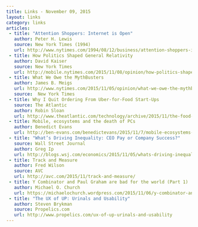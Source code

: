 ```yaml
---
title: Links - November 09, 2015
layout: links
category: links
articles:
 - title: "Attention Shoppers: Internet is Open"
   author: Peter H. Lewis
   source: New York Times (1994)
   url: http://www.nytimes.com/1994/08/12/business/attention-shoppers-internet-is-open.html
 - title: How Politics Shaped General Relativity
   author: David Kaiser
   source: New York Times
   url: http://mobile.nytimes.com/2015/11/08/opinion/how-politics-shaped-general-relativity.html
 - title: What We Owe the MythBusters
   author: James B. Meigs
   url: http://www.nytimes.com/2015/11/05/opinion/what-we-owe-the-mythbusters.html
   source:  New York Times
 - title: Why I Quit Ordering From Uber-for-Food Start-Ups
   source: The Atlantic
   author: Robin Sloan
   url: http://www.theatlantic.com/technology/archive/2015/11/the-food-delivery-start-up-you-havent-heard-of/414540/?single_page=true
 - title: Mobile, ecosystems and the death of PCs
   author: Benedict Evans
   url: http://ben-evans.com/benedictevans/2015/11/7/mobile-ecosystems-and-the-death-of-pcs
 - title: "What’s Driving Inequality: CEO Pay or Company Success?"
   source: Wall Street Journal
   author: Greg Ip
   url: http://blogs.wsj.com/economics/2015/11/05/whats-driving-inequality-ceo-pay-or-company-success/
 - title: Track and Measure
   author: Fred Wilson
   source: AVC
   url: http://avc.com/2015/11/track-and-measure/
 - title: Y Combinator and Paul Graham are bad for the world (Part 1)
   author: Michael O. Church
   url: https://michaelochurch.wordpress.com/2015/11/06/y-combinator-and-paul-graham-are-bad-for-the-world-part-1/
 - title: "The UX of UP: Urinals and Usability"
   author: Steven Brykman 
   source: Propelics.com
   url: http://www.propelics.com/ux-of-up-urinals-and-usability
---
```

